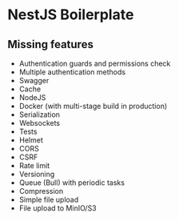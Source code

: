 # NestJS Boilerplate

## Missing features

- Authentication guards and permissions check
- Multiple authentication methods
- Swagger
- Cache
- NodeJS
- Docker (with multi-stage build in production)
- Serialization
- Websockets
- Tests
- Helmet
- CORS
- CSRF
- Rate limit
- Versioning
- Queue (Bull) with periodic tasks
- Compression
- Simple file upload
- File upload to MinIO/S3
